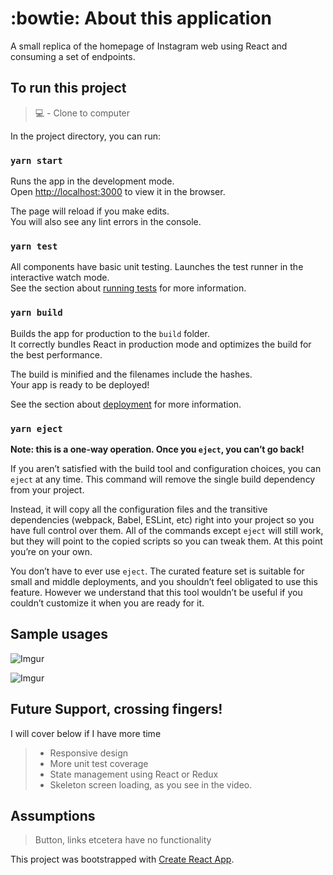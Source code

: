 #  :bowtie: About this application #
A small replica of the homepage of Instagram web using React and consuming a set of endpoints.

##  To run this project ##

> :computer: -  Clone to computer

In the project directory, you can run:

### `yarn start`

Runs the app in the development mode.\
Open [http://localhost:3000](http://localhost:3000) to view it in the browser.

The page will reload if you make edits.\
You will also see any lint errors in the console.

### `yarn test`

All components have basic unit testing. Launches the test runner in the interactive watch mode.\
See the section about [running tests](https://facebook.github.io/create-react-app/docs/running-tests) for more information.

### `yarn build`

Builds the app for production to the `build` folder.\
It correctly bundles React in production mode and optimizes the build for the best performance.

The build is minified and the filenames include the hashes.\
Your app is ready to be deployed!

See the section about [deployment](https://facebook.github.io/create-react-app/docs/deployment) for more information.

### `yarn eject`

**Note: this is a one-way operation. Once you `eject`, you can’t go back!**

If you aren’t satisfied with the build tool and configuration choices, you can `eject` at any time. This command will remove the single build dependency from your project.

Instead, it will copy all the configuration files and the transitive dependencies (webpack, Babel, ESLint, etc) right into your project so you have full control over them. All of the commands except `eject` will still work, but they will point to the copied scripts so you can tweak them. At this point you’re on your own.

You don’t have to ever use `eject`. The curated feature set is suitable for small and middle deployments, and you shouldn’t feel obligated to use this feature. However we understand that this tool wouldn’t be useful if you couldn’t customize it when you are ready for it.

##  Sample usages ##


![Imgur](https://i.imgur.com/jYWZDyY.png)

![Imgur](https://i.imgur.com/6Fxq6ie.png)


##  Future Support, crossing fingers! ##
I will cover below if I have more time
> * Responsive design
> * More unit test coverage
> * State management using React or Redux
> * Skeleton screen loading, as you see in the video.

##  Assumptions ##

> Button, links etcetera have no functionality


This project was bootstrapped with [Create React App](https://github.com/facebook/create-react-app).



